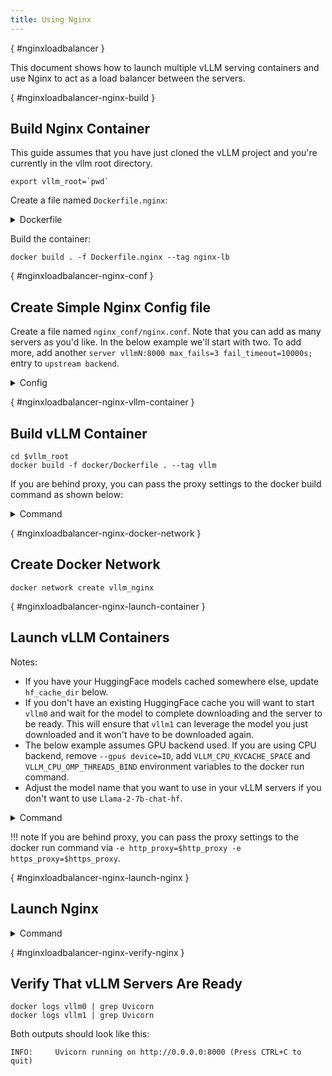 ```yaml
---
title: Using Nginx
---
```

[](){ #nginxloadbalancer }

This document shows how to launch multiple vLLM serving containers and use Nginx to act as a load balancer between the servers.

[](){ #nginxloadbalancer-nginx-build }

## Build Nginx Container

This guide assumes that you have just cloned the vLLM project and you're currently in the vllm root directory.

```console
export vllm_root=`pwd`
```

Create a file named `Dockerfile.nginx`:

<details>
<summary>Dockerfile</summary>

```console
FROM nginx:latest
RUN rm /etc/nginx/conf.d/default.conf
EXPOSE 80
CMD ["nginx", "-g", "daemon off;"]
```

</details>

Build the container:

```console
docker build . -f Dockerfile.nginx --tag nginx-lb
```

[](){ #nginxloadbalancer-nginx-conf }

## Create Simple Nginx Config file

Create a file named `nginx_conf/nginx.conf`. Note that you can add as many servers as you'd like. In the below example we'll start with two. To add more, add another `server vllmN:8000 max_fails=3 fail_timeout=10000s;` entry to `upstream backend`.

<details>
<summary>Config</summary>

```console
upstream backend {
    least_conn;
    server vllm0:8000 max_fails=3 fail_timeout=10000s;
    server vllm1:8000 max_fails=3 fail_timeout=10000s;
}
server {
    listen 80;
    location / {
        proxy_pass http://backend;
        proxy_set_header Host $host;
        proxy_set_header X-Real-IP $remote_addr;
        proxy_set_header X-Forwarded-For $proxy_add_x_forwarded_for;
        proxy_set_header X-Forwarded-Proto $scheme;
    }
}
```

</details>

[](){ #nginxloadbalancer-nginx-vllm-container }

## Build vLLM Container

```console
cd $vllm_root
docker build -f docker/Dockerfile . --tag vllm
```

If you are behind proxy, you can pass the proxy settings to the docker build command as shown below:

<details>
<summary>Command</summary>

```console
cd $vllm_root
docker build \
    -f docker/Dockerfile . \
    --tag vllm \
    --build-arg http_proxy=$http_proxy \
    --build-arg https_proxy=$https_proxy
```

</details>

[](){ #nginxloadbalancer-nginx-docker-network }

## Create Docker Network

```console
docker network create vllm_nginx
```

[](){ #nginxloadbalancer-nginx-launch-container }

## Launch vLLM Containers

Notes:

- If you have your HuggingFace models cached somewhere else, update `hf_cache_dir` below.
- If you don't have an existing HuggingFace cache you will want to start `vllm0` and wait for the model to complete downloading and the server to be ready. This will ensure that `vllm1` can leverage the model you just downloaded and it won't have to be downloaded again.
- The below example assumes GPU backend used. If you are using CPU backend, remove `--gpus device=ID`, add `VLLM_CPU_KVCACHE_SPACE` and `VLLM_CPU_OMP_THREADS_BIND` environment variables to the docker run command.
- Adjust the model name that you want to use in your vLLM servers if you don't want to use `Llama-2-7b-chat-hf`.

<details>
<summary>Command</summary>

```console
mkdir -p ~/.cache/huggingface/hub/
hf_cache_dir=~/.cache/huggingface/
docker run \
    -itd \
    --ipc host \
    --network vllm_nginx \
    --gpus device=0 \
    --shm-size=10.24gb \
    -v $hf_cache_dir:/root/.cache/huggingface/ \
    -p 8081:8000 \
    --name vllm0 vllm \
    --model meta-llama/Llama-2-7b-chat-hf
docker run \
    -itd \
    --ipc host \
    --network vllm_nginx \
    --gpus device=1 \
    --shm-size=10.24gb \
    -v $hf_cache_dir:/root/.cache/huggingface/ \
    -p 8082:8000 \
    --name vllm1 vllm \
    --model meta-llama/Llama-2-7b-chat-hf
```

</details>

!!! note
    If you are behind proxy, you can pass the proxy settings to the docker run command via `-e http_proxy=$http_proxy -e https_proxy=$https_proxy`.

[](){ #nginxloadbalancer-nginx-launch-nginx }

## Launch Nginx

<details>
<summary>Command</summary>

```console
docker run \
    -itd \
    -p 8000:80 \
    --network vllm_nginx \
    -v ./nginx_conf/:/etc/nginx/conf.d/ \
    --name nginx-lb nginx-lb:latest
```

</details>

[](){ #nginxloadbalancer-nginx-verify-nginx }

## Verify That vLLM Servers Are Ready

```console
docker logs vllm0 | grep Uvicorn
docker logs vllm1 | grep Uvicorn
```

Both outputs should look like this:

```console
INFO:     Uvicorn running on http://0.0.0.0:8000 (Press CTRL+C to quit)
```

